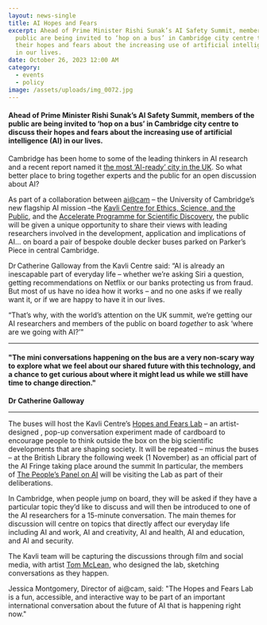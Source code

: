 ```yaml
---
layout: news-single
title: AI Hopes and Fears
excerpt: Ahead of Prime Minister Rishi Sunak’s AI Safety Summit, members of the
  public are being invited to ‘hop on a bus’ in Cambridge city centre to discuss
  their hopes and fears about the increasing use of artificial intelligence (AI)
  in our lives.
date: October 26, 2023 12:00 AM
category:
  - events
  - policy
image: /assets/uploads/img_0072.jpg
---
```

#### **Ahead of Prime Minister Rishi Sunak’s AI Safety Summit, members of the public are being invited to ‘hop on a bus’ in Cambridge city centre to discuss their hopes and fears about the increasing use of artificial intelligence (AI) in our lives.**

Cambridge has been home to some of the leading thinkers in AI research and a recent report named it [the most ‘AI-ready’ city in the UK](https://blogs.sas.com/content/hiddeninsights/2022/07/13/smart-cities-which-parts-of-the-uk-are-the-most-ai-ready/). So what better place to bring together experts and the public for an open discussion about AI?

As part of a collaboration between [ai@cam](https://ai.cam.ac.uk/) – the University of Cambridge’s new flagship AI mission –the [Kavli Centre for Ethics, Science, and the Public](https://www.kcesp.ac.uk/), and the [Accelerate Programme for Scientific Discovery](https://acceleratescience.github.io/), the public will be given a unique opportunity to share their views with leading researchers involved in the development, application and implications of AI… on board a pair of bespoke double decker buses parked on Parker’s Piece in central Cambridge.

Dr Catherine Galloway from the Kavli Centre said: “AI is already an inescapable part of everyday life – whether we’re asking Siri a question, getting recommendations on Netflix or our banks protecting us from fraud. But most of us have no idea how it works – and no one asks if we really want it, or if we are happy to have it in our lives.

“That’s why, with the world’s attention on the UK summit, we’re getting our AI researchers and members of the public on board *together* to ask ‘where are we going with AI?’" 

- - -

#### "The mini conversations happening on the bus are a very non-scary way to explore what we feel about our shared future with this technology, and a chance to get curious about where it might lead us while we still have time to change direction."

**Dr Catherine Galloway**

- - -

The buses will host the Kavli Centre’s [Hopes and Fears Lab](https://www.kcesp.ac.uk/projects/the-hopes-and-fears-lab/) – an artist-designed , pop-up conversation experiment made of cardboard to encourage people to think outside the box on the big scientific developments that are shaping society. It will be repeated – minus the buses – at the British Library the following week (1 November) as an official part of the AI Fringe taking place around the summit In particular, the members of [The People’s Panel on AI](https://connectedbydata.org/projects/2023-peoples-panel-on-ai) will be visiting the Lab as part of their deliberations.

In Cambridge, when people jump on board, they will be asked if they have a particular topic they’d like to discuss and will then be introduced to one of the AI researchers for a 15-minute conversation. The main themes for discussion will centre on topics that directly affect our everyday life including AI and work, AI and creativity, AI and health, AI and education, and AI and security.

The Kavli team will be capturing the discussions through film and social media, with artist [Tom McLean](https://tom-draws.com/), who designed the lab, sketching conversations as they happen.

Jessica Montgomery, Director of ai@cam, said: "The Hopes and Fears Lab is a fun, accessible, and interactive way to be part of an important international conversation about the future of AI that is happening right now."
